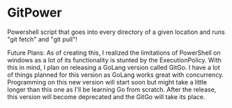 # GitPower
Powershell script that goes into every directory of a given location and runs "git fetch" and "git pull"!

Future Plans:
As of creating this, I realized the limitations of PowerShell on windows as a lot of its functionality is stunted by the ExecutionPolicy. With this in mind, I plan on releasing a GoLang version called GitGo. I have a lot of things planned for this version as GoLang works great with concurrency. Programming on this new version will start soon but might take a little longer than this one as I'll be learning Go from scratch. After the release, this version will become deprecated and the GitGo will take its place.
